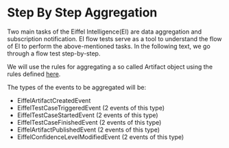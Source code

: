 # Step By Step Aggregation

Two main tasks of the Eiffel Intelligence(EI) are data aggregation and 
subscription notification. EI flow tests serve as a tool to understand the 
flow of EI to perform the above-mentioned tasks. In the following text, we go 
through a flow test step-by-step.

We will use the rules for aggregating a so called Artifact object using the 
rules defined [here](https://github.com/eiffel-community/eiffel-intelligence/blob/master/src/main/resources/ArtifactRules_new.json).

The types of the events to be aggregated will be:
* EiffelArtifactCreatedEvent
* EiffelTestCaseTriggeredEvent (2 events of this type)
* EiffelTestCaseStartedEvent (2 events of this type)
* EiffelTestCaseFinishedEvent (2 events of this type)
* EiffelArtifactPublishedEvent (2 events of this type)
* EiffelConfidenceLevelModifiedEvent (2 events of this type)

